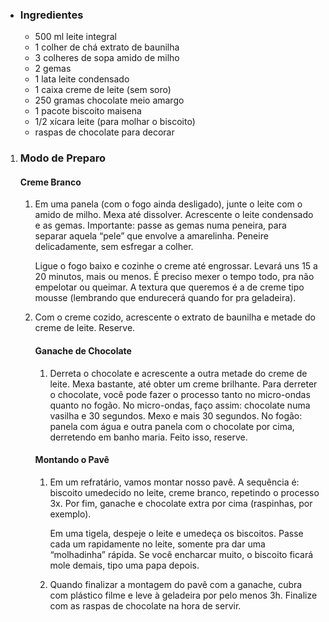 - ### Ingredientes

  - 500 ml leite integral
  - 1 colher de chá extrato de baunilha
  - 3 colheres de sopa amido de milho
  - 2 gemas
  - 1 lata leite condensado
  - 1 caixa creme de leite (sem soro)
  - 250 gramas chocolate meio amargo
  - 1 pacote biscoito maisena
  - 1/2 xícara leite (para molhar o biscoito)
  - raspas de chocolate para decorar

1. ### Modo de Preparo

   #### Creme Branco

   1. Em uma panela (com o fogo ainda desligado), junte o leite com o amido de milho. Mexa até dissolver. Acrescente o leite condensado e as gemas. Importante: passe as gemas numa peneira, para separar aquela “pele” que envolve a amarelinha. Peneire delicadamente, sem esfregar a colher.

      Ligue o fogo baixo e cozinhe o creme até engrossar. Levará uns 15 a 20 minutos, mais ou menos. É preciso mexer o tempo todo, pra não empelotar ou queimar. A textura que queremos é a de creme tipo mousse (lembrando que endurecerá quando for pra geladeira).

   2. Com o creme cozido, acrescente o extrato de baunilha e metade do creme de leite. Reserve.

      #### Ganache de Chocolate

      1. Derreta o chocolate e acrescente a outra metade do creme de leite. Mexa bastante, até obter um creme brilhante. Para derreter o chocolate, você pode fazer o processo tanto no micro-ondas quanto no fogão. No micro-ondas, faço assim: chocolate numa vasilha e 30 segundos. Mexo e mais 30 segundos. No fogão: panela com água e outra panela com o chocolate por cima, derretendo em banho maria. Feito isso, reserve.

      #### Montando o Pavê

      1. Em um refratário, vamos montar nosso pavê. A sequência é: biscoito umedecido no leite, creme branco, repetindo o processo 3x. Por fim, ganache e chocolate extra por cima (raspinhas, por exemplo).

         Em uma tigela, despeje o leite e umedeça os biscoitos. Passe cada um rapidamente no leite, somente pra dar uma “molhadinha” rápida. Se você encharcar muito, o biscoito ficará mole demais, tipo uma papa depois.

      2. Quando finalizar a montagem do pavê com a ganache, cubra com plástico filme e leve à geladeira por pelo menos 3h. Finalize com as raspas de chocolate na hora de servir.